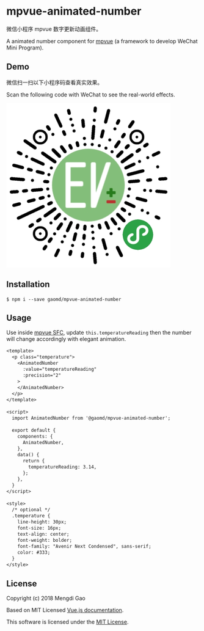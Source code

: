 # mpvue-animated-number

微信小程序 mpvue 数字更新动画组件。

A animated number component for [mpvue](https://github.com/Meituan-Dianping/mpvue) (a framework to develop WeChat Mini Program).

## Demo

微信扫一扫以下小程序码查看真实效果。

Scan the following code with WeChat to see the real-world effects.

![WeChat Mini Program Scan Code](docs/wxmp-scan-code-430.jpg)

## Installation

    $ npm i --save gaomd/mpvue-animated-number

## Usage

Use inside [mpvue SFC](http://mpvue.com/mpvue/#vue_1), update `this.temperatureReading` then the number will change accordingly with elegant animation.

```vue
<template>
  <p class="temperature">
    <AnimatedNumber
      :value="temperatureReading"
      :precision="2"
    >
    </AnimatedNumber>
  </p>
</template>

<script>
  import AnimatedNumber from '@gaomd/mpvue-animated-number';

  export default {
    components: {
      AnimatedNumber,
    },
    data() {
      return {
        temperatureReading: 3.14,
      };
    },
  }
</script>

<style>
  /* optional */
  .temperature {
    line-height: 30px;
    font-size: 16px;
    text-align: center;
    font-weight: bolder;
    font-family: "Avenir Next Condensed", sans-serif;
    color: #333;
  }
</style>
```

## License

Copyright (c) 2018 Mengdi Gao

Based on MIT Licensed [Vue.js documentation](https://github.com/vuejs/vuejs.org/blob/master/src/v2/guide/transitioning-state.md).

This software is licensed under the [MIT License](LICENSE).
